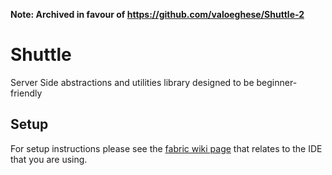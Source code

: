 **Note: Archived in favour of https://github.com/valoeghese/Shuttle-2**

# Shuttle

Server Side abstractions and utilities library designed to be beginner-friendly

## Setup

For setup instructions please see the [fabric wiki page](https://fabricmc.net/wiki/tutorial:setup) that relates to the IDE that you are using.
